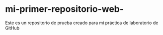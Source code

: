 # mi-primer-repositorio-web-
Este es un repositorio de prueba creado para mi práctica de laboratorio de GitHub
